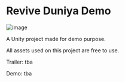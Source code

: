 # Revive Duniya Demo
 
![image](https://github.com/fierc3/ReviveDuniya/assets/16936182/7577b08f-d985-4abb-a4c0-22f0c4fc262d)


A Unity project made for demo purpose.

All assets used on this project are free to use.

Trailer: tba

Demo: tba
